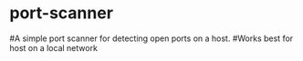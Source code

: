 # port-scanner
#A simple port scanner for detecting open ports on a host.
#Works best for host on a local network 
